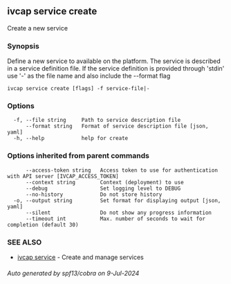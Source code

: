 ## ivcap service create

Create a new service

### Synopsis

Define a new service to available on the platform. The service is
described in a service definition file. If the service definition is provided
through 'stdin' use '-' as the file name and also include the --format flag

```
ivcap service create [flags] -f service-file|-
```

### Options

```
  -f, --file string     Path to service description file
      --format string   Format of service description file [json, yaml]
  -h, --help            help for create
```

### Options inherited from parent commands

```
      --access-token string   Access token to use for authentication with API server [IVCAP_ACCESS_TOKEN]
      --context string        Context (deployment) to use
      --debug                 Set logging level to DEBUG
      --no-history            Do not store history
  -o, --output string         Set format for displaying output [json, yaml]
      --silent                Do not show any progress information
      --timeout int           Max. number of seconds to wait for completion (default 30)
```

### SEE ALSO

* [ivcap service](ivcap_service.md)	 - Create and manage services 

###### Auto generated by spf13/cobra on 9-Jul-2024

